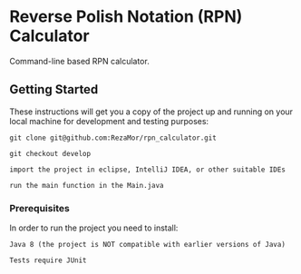 # Reverse Polish Notation (RPN) Calculator

Command-line based RPN calculator.


## Getting Started

These instructions will get you a copy of the project up and running on your local machine for development and testing purposes:
	
	git clone git@github.com:RezaMor/rpn_calculator.git
	
	git checkout develop
	
	import the project in eclipse, IntelliJ IDEA, or other suitable IDEs
	
	run the main function in the Main.java
	
	
### Prerequisites

In order to run the project you need to install:

	Java 8 (the project is NOT compatible with earlier versions of Java)
	
	Tests require JUnit

